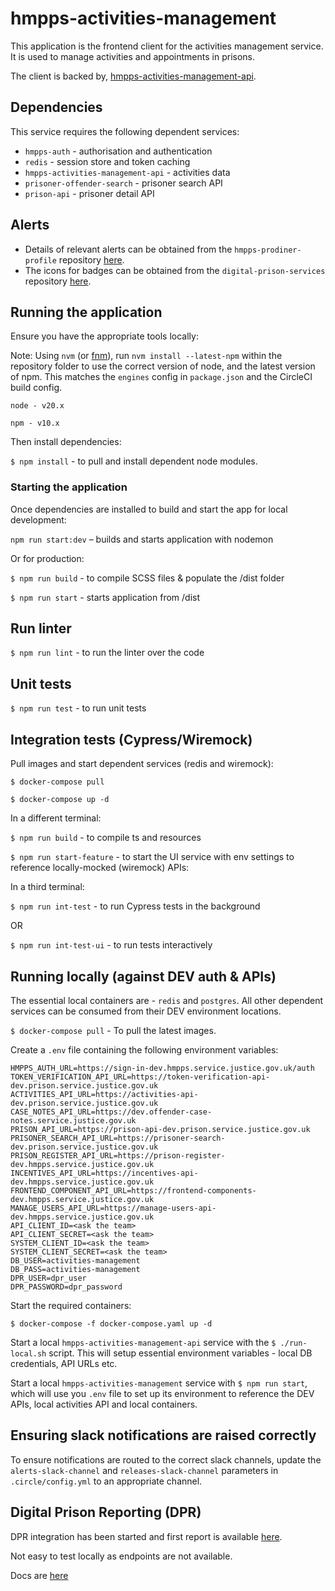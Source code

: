 # hmpps-activities-management
This application is the frontend client for the activities management service. It is used to manage activities and appointments in prisons.

The client is backed by, [hmpps-activities-management-api](https://github.com/ministryofjustice/hmpps-activities-management-api).

## Dependencies

This service requires the following dependent services:

* `hmpps-auth` - authorisation and authentication
* `redis` - session store and token caching
* `hmpps-activities-management-api` - activities data
* `prisoner-offender-search` - prisoner search API
* `prison-api` - prisoner detail API

## Alerts

- Details of relevant alerts can be obtained from the `hmpps-prodiner-profile` repository [here](https://github.com/ministryofjustice/hmpps-prisoner-profile/blob/main/server/data/alertFlags/alertFlags.ts).
- The icons for badges can be obtained from the `digital-prison-services` repository [here](https://github.com/ministryofjustice/digital-prison-services/tree/main/static/images).

## Running the application

Ensure you have the appropriate tools locally:

Note: Using `nvm` (or [fnm](https://github.com/Schniz/fnm)), run `nvm install --latest-npm` within the repository folder to use the correct version of node, and the latest version of npm. This matches the `engines` config in `package.json` and the CircleCI build config.

`node - v20.x`

`npm - v10.x`

Then install dependencies:

`$ npm install` - to pull and install dependent node modules.

### Starting the application

Once dependencies are installed to build and start the app for local development:

`npm run start:dev` – builds and starts application with nodemon

Or for production:

`$ npm run build` - to compile SCSS files & populate the /dist folder

`$ npm run start` - starts application from /dist


## Run linter

`$ npm run lint` - to run the linter over the code


## Unit tests

`$ npm run test` - to run unit tests


## Integration tests (Cypress/Wiremock)

Pull images and start dependent services (redis and wiremock):

`$ docker-compose pull`

`$ docker-compose up -d`

In a different terminal:

`$ npm run build` - to compile ts and resources

`$ npm run start-feature` - to start the UI service with env settings to reference locally-mocked (wiremock) APIs:

In a third terminal:

`$ npm run int-test` - to run Cypress tests in the background

OR

`$ npm run int-test-ui` - to run tests interactively


## Running locally (against DEV auth & APIs)

The essential local containers are - `redis` and `postgres`. All other dependent services
can be consumed from their DEV environment locations.

`$ docker-compose pull` - To pull the latest images.

Create a `.env` file containing the following environment variables:

```
HMPPS_AUTH_URL=https://sign-in-dev.hmpps.service.justice.gov.uk/auth
TOKEN_VERIFICATION_API_URL=https://token-verification-api-dev.prison.service.justice.gov.uk
ACTIVITIES_API_URL=https://activities-api-dev.prison.service.justice.gov.uk
CASE_NOTES_API_URL=https://dev.offender-case-notes.service.justice.gov.uk
PRISON_API_URL=https://prison-api-dev.prison.service.justice.gov.uk
PRISONER_SEARCH_API_URL=https://prisoner-search-dev.prison.service.justice.gov.uk
PRISON_REGISTER_API_URL=https://prison-register-dev.hmpps.service.justice.gov.uk
INCENTIVES_API_URL=https://incentives-api-dev.hmpps.service.justice.gov.uk
FRONTEND_COMPONENT_API_URL=https://frontend-components-dev.hmpps.service.justice.gov.uk
MANAGE_USERS_API_URL=https://manage-users-api-dev.hmpps.service.justice.gov.uk
API_CLIENT_ID=<ask the team>
API_CLIENT_SECRET=<ask the team>
SYSTEM_CLIENT_ID=<ask the team>
SYSTEM_CLIENT_SECRET=<ask the team>
DB_USER=activities-management
DB_PASS=activities-management
DPR_USER=dpr_user
DPR_PASSWORD=dpr_password
```

Start the required containers:

`$ docker-compose -f docker-compose.yaml up -d`

Start a local `hmpps-activities-management-api` service with the `$ ./run-local.sh` script.
This will setup essential environment variables - local DB credentials, API URLs etc.

Start a local `hmpps-activities-management` service with `$ npm run start`, which will use you `.env` file to set
up its environment to reference the DEV APIs, local activities API and local containers.

## Ensuring slack notifications are raised correctly

To ensure notifications are routed to the correct slack channels, update the `alerts-slack-channel` and `releases-slack-channel` parameters in `.circle/config.yml` to an appropriate channel.

## Digital Prison Reporting (DPR)

DPR integration has been started and first report is available [here](https://activities-dev.prison.service.justice.gov.uk/dpr-reporting/waitlist-agg).

Not easy to test locally as endpoints are not available.

Docs are [here](https://ministryofjustice.github.io/hmpps-digital-prison-reporting-frontend/components/list-report/)




